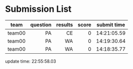 # Submission List
team    | question  | results  | score | submit time
------|-----:|-----:| ----:|-----
team00 | PA | CE | 0 | 14:21:05.59
team00 | PA | WA | 0 | 14:19:30.64
team00 | PA | WA | 0 | 14:18:35.77


update time: 22:55:58.03 

